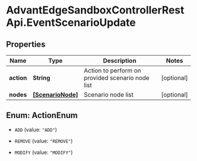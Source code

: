 # AdvantEdgeSandboxControllerRestApi.EventScenarioUpdate

## Properties
Name | Type | Description | Notes
------------ | ------------- | ------------- | -------------
**action** | **String** | Action to perform on provided scenario node list | [optional] 
**nodes** | [**[ScenarioNode]**](ScenarioNode.md) | Scenario node list | [optional] 


<a name="ActionEnum"></a>
## Enum: ActionEnum


* `ADD` (value: `"ADD"`)

* `REMOVE` (value: `"REMOVE"`)

* `MODIFY` (value: `"MODIFY"`)




